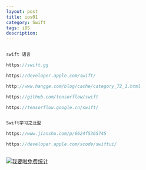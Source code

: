 ```yaml
---
layout: post
title: ios01
category: Swift
tags: iOS
description:
---
```



```javascript

swift 语言 

https://swift.gg

https://developer.apple.com/swift/

http://www.hangge.com/blog/cache/category_72_1.html

https://github.com/tensorflow/swift

https://tensorflow.google.cn/swift/


Swift学习之泛型

https://www.jianshu.com/p/6624f5365745

https://developer.apple.com/xcode/swiftui/



```



<script language="javascript" type="text/javascript" src="//js.users.51.la/19176892.js"></script>
<noscript><a href="//www.51.la/?19176892" target="_blank"><img alt="&#x6211;&#x8981;&#x5566;&#x514D;&#x8D39;&#x7EDF;&#x8BA1;" src="//img.users.51.la/19176892.asp" style="border:none" /></a></noscript>


